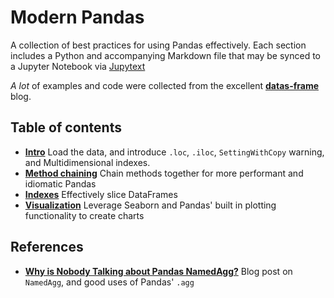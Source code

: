 # Modern Pandas

A collection of best practices for using Pandas effectively. Each section includes a
Python and accompanying Markdown file that may be synced to a Jupyter Notebook via
[Jupytext](https://github.com/mwouts/jupytext)

_A lot_ of examples and code were collected from the excellent
[**datas-frame**](https://tomaugspurger.github.io/archives.html) blog.

## Table of contents

- [**Intro**](modern-pandas/intro.md)
  Load the data, and introduce `.loc`, `.iloc`,
  `SettingWithCopy` warning, and Multidimensional indexes.
- [**Method chaining**](modern-pandas/method_chaining.md)
  Chain methods together for more performant and idiomatic Pandas
- [**Indexes**](/modern-pandas/3_indexes.md)
  Effectively slice DataFrames
- [**Visualization**](modern-pandas/6_visualization.md)
  Leverage Seaborn and Pandas' built in plotting functionality
  to create charts

## References

- **[Why is Nobody Talking about Pandas NamedAgg?](https://deanla.com/pandas_named_agg.html)**
  Blog post on `NamedAgg`, and good uses of Pandas' `.agg`
